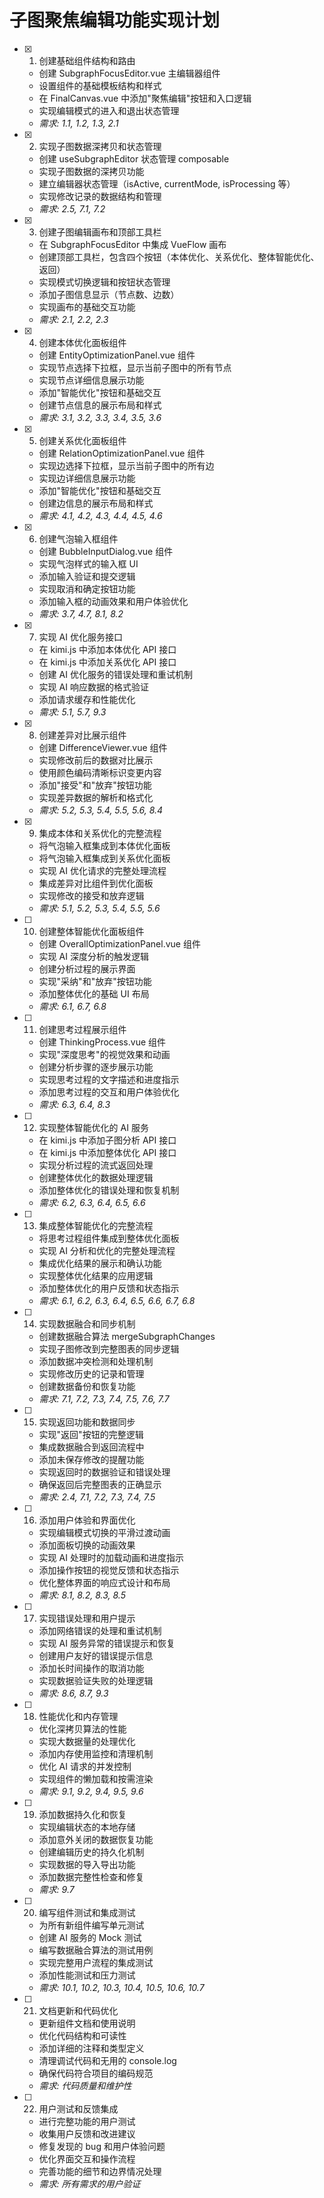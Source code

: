 # 子图聚焦编辑功能实现计划

- [x] 1. 创建基础组件结构和路由

  - 创建 SubgraphFocusEditor.vue 主编辑器组件
  - 设置组件的基础模板结构和样式
  - 在 FinalCanvas.vue 中添加"聚焦编辑"按钮和入口逻辑
  - 实现编辑模式的进入和退出状态管理
  - _需求: 1.1, 1.2, 1.3, 2.1_

- [x] 2. 实现子图数据深拷贝和状态管理

  - 创建 useSubgraphEditor 状态管理 composable
  - 实现子图数据的深拷贝功能
  - 建立编辑器状态管理（isActive, currentMode, isProcessing 等）
  - 实现修改记录的数据结构和管理
  - _需求: 2.5, 7.1, 7.2_

- [x] 3. 创建子图编辑画布和顶部工具栏

  - 在 SubgraphFocusEditor 中集成 VueFlow 画布
  - 创建顶部工具栏，包含四个按钮（本体优化、关系优化、整体智能优化、返回）
  - 实现模式切换逻辑和按钮状态管理
  - 添加子图信息显示（节点数、边数）
  - 实现画布的基础交互功能
  - _需求: 2.1, 2.2, 2.3_

- [x] 4. 创建本体优化面板组件

  - 创建 EntityOptimizationPanel.vue 组件
  - 实现节点选择下拉框，显示当前子图中的所有节点
  - 实现节点详细信息展示功能
  - 添加"智能优化"按钮和基础交互
  - 创建节点信息的展示布局和样式
  - _需求: 3.1, 3.2, 3.3, 3.4, 3.5, 3.6_

- [x] 5. 创建关系优化面板组件

  - 创建 RelationOptimizationPanel.vue 组件
  - 实现边选择下拉框，显示当前子图中的所有边
  - 实现边详细信息展示功能
  - 添加"智能优化"按钮和基础交互
  - 创建边信息的展示布局和样式
  - _需求: 4.1, 4.2, 4.3, 4.4, 4.5, 4.6_

- [x] 6. 创建气泡输入框组件

  - 创建 BubbleInputDialog.vue 组件
  - 实现气泡样式的输入框 UI
  - 添加输入验证和提交逻辑
  - 实现取消和确定按钮功能
  - 添加输入框的动画效果和用户体验优化
  - _需求: 3.7, 4.7, 8.1, 8.2_

- [x] 7. 实现 AI 优化服务接口

  - 在 kimi.js 中添加本体优化 API 接口
  - 在 kimi.js 中添加关系优化 API 接口
  - 创建 AI 优化服务的错误处理和重试机制
  - 实现 AI 响应数据的格式验证
  - 添加请求缓存和性能优化
  - _需求: 5.1, 5.7, 9.3_

- [x] 8. 创建差异对比展示组件

  - 创建 DifferenceViewer.vue 组件
  - 实现修改前后的数据对比展示
  - 使用颜色编码清晰标识变更内容
  - 添加"接受"和"放弃"按钮功能
  - 实现差异数据的解析和格式化
  - _需求: 5.2, 5.3, 5.4, 5.5, 5.6, 8.4_

- [x] 9. 集成本体和关系优化的完整流程

  - 将气泡输入框集成到本体优化面板
  - 将气泡输入框集成到关系优化面板
  - 实现 AI 优化请求的完整处理流程
  - 集成差异对比组件到优化面板
  - 实现修改的接受和放弃逻辑
  - _需求: 5.1, 5.2, 5.3, 5.4, 5.5, 5.6_

- [ ] 10. 创建整体智能优化面板组件

  - 创建 OverallOptimizationPanel.vue 组件
  - 实现 AI 深度分析的触发逻辑
  - 创建分析过程的展示界面
  - 实现"采纳"和"放弃"按钮功能
  - 添加整体优化的基础 UI 布局
  - _需求: 6.1, 6.7, 6.8_

- [ ] 11. 创建思考过程展示组件

  - 创建 ThinkingProcess.vue 组件
  - 实现"深度思考"的视觉效果和动画
  - 创建分析步骤的逐步展示功能
  - 实现思考过程的文字描述和进度指示
  - 添加思考过程的交互和用户体验优化
  - _需求: 6.3, 6.4, 8.3_

- [ ] 12. 实现整体智能优化的 AI 服务

  - 在 kimi.js 中添加子图分析 API 接口
  - 在 kimi.js 中添加整体优化 API 接口
  - 实现分析过程的流式返回处理
  - 创建整体优化的数据处理逻辑
  - 添加整体优化的错误处理和恢复机制
  - _需求: 6.2, 6.3, 6.4, 6.5, 6.6_

- [ ] 13. 集成整体智能优化的完整流程

  - 将思考过程组件集成到整体优化面板
  - 实现 AI 分析和优化的完整处理流程
  - 集成优化结果的展示和确认功能
  - 实现整体优化结果的应用逻辑
  - 添加整体优化的用户反馈和状态指示
  - _需求: 6.1, 6.2, 6.3, 6.4, 6.5, 6.6, 6.7, 6.8_

- [ ] 14. 实现数据融合和同步机制

  - 创建数据融合算法 mergeSubgraphChanges
  - 实现子图修改到完整图表的同步逻辑
  - 添加数据冲突检测和处理机制
  - 实现修改历史的记录和管理
  - 创建数据备份和恢复功能
  - _需求: 7.1, 7.2, 7.3, 7.4, 7.5, 7.6, 7.7_

- [ ] 15. 实现返回功能和数据同步

  - 实现"返回"按钮的完整逻辑
  - 集成数据融合到返回流程中
  - 添加未保存修改的提醒功能
  - 实现返回时的数据验证和错误处理
  - 确保返回后完整图表的正确显示
  - _需求: 2.4, 7.1, 7.2, 7.3, 7.4, 7.5_

- [ ] 16. 添加用户体验和界面优化

  - 实现编辑模式切换的平滑过渡动画
  - 添加面板切换的动画效果
  - 实现 AI 处理时的加载动画和进度指示
  - 添加操作按钮的视觉反馈和状态指示
  - 优化整体界面的响应式设计和布局
  - _需求: 8.1, 8.2, 8.3, 8.5_

- [ ] 17. 实现错误处理和用户提示

  - 添加网络错误的处理和重试机制
  - 实现 AI 服务异常的错误提示和恢复
  - 创建用户友好的错误提示信息
  - 添加长时间操作的取消功能
  - 实现数据验证失败的处理逻辑
  - _需求: 8.6, 8.7, 9.3_

- [ ] 18. 性能优化和内存管理

  - 优化深拷贝算法的性能
  - 实现大数据量的处理优化
  - 添加内存使用监控和清理机制
  - 优化 AI 请求的并发控制
  - 实现组件的懒加载和按需渲染
  - _需求: 9.1, 9.2, 9.4, 9.5, 9.6_

- [ ] 19. 添加数据持久化和恢复

  - 实现编辑状态的本地存储
  - 添加意外关闭的数据恢复功能
  - 创建编辑历史的持久化机制
  - 实现数据的导入导出功能
  - 添加数据完整性检查和修复
  - _需求: 9.7_

- [ ] 20. 编写组件测试和集成测试

  - 为所有新组件编写单元测试
  - 创建 AI 服务的 Mock 测试
  - 编写数据融合算法的测试用例
  - 实现完整用户流程的集成测试
  - 添加性能测试和压力测试
  - _需求: 10.1, 10.2, 10.3, 10.4, 10.5, 10.6, 10.7_

- [ ] 21. 文档更新和代码优化

  - 更新组件文档和使用说明
  - 优化代码结构和可读性
  - 添加详细的注释和类型定义
  - 清理调试代码和无用的 console.log
  - 确保代码符合项目的编码规范
  - _需求: 代码质量和维护性_

- [ ] 22. 用户测试和反馈集成
  - 进行完整功能的用户测试
  - 收集用户反馈和改进建议
  - 修复发现的 bug 和用户体验问题
  - 优化界面交互和操作流程
  - 完善功能的细节和边界情况处理
  - _需求: 所有需求的用户验证_
